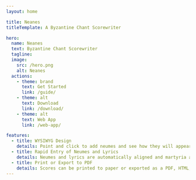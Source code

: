 ```yaml
---
layout: home

title: Neanes
titleTemplate: A Byzantine Chant Scorewriter

hero:
  name: Neanes
  text: Byzantine Chant Scorewriter
  tagline:
  image:
    src: /hero.png
    alt: Neanes
  actions:
    - theme: brand
      text: Get Started
      link: /guide/
    - theme: alt
      text: Download
      link: /download/
    - theme: alt
      text: Web App
      link: /web-app/

features:
  - title: WYSIWYG Design
    details: Point and click to add neumes and see how they will appear on the page.
  - title: Rapid Entry of Neumes and Lyrics
    details: Neumes and lyrics are automatically aligned and martyria are automatically calculated.
  - title: Print or Export to PDF
    details: Scores can be printed to paper or exported as a PDF, HTML, or image.
---
```

